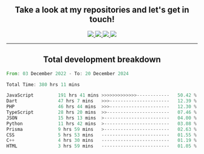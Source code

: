 <h2 align="center">
  Take a look at my repositories and let's get in touch!
</h2>
<p align="center">
  <a href="https://www.instagram.com/rayhanarkan?igsh=MXM3dHhmMTZ3ZWVsaA==">
    <img src="https://img.icons8.com/material-outlined/30/689d6a/instagram.png"/>
  </a>
  <a href="https://www.linkedin.com/in/rayhanarkan/">
    <img src="https://img.icons8.com/material-outlined/30/689d6a/linkedin.png"/>
  </a>
  <a href="">
    <img src="https://img.icons8.com/material-outlined/30/689d6a/geography.png"/>
  </a>
  <a href="mailto:rayhanarkan30@gmail.com">
    <img src="https://img.icons8.com/material-outlined/30/689d6a/email.png"/>
  </a>
</p>

---

<h2 align="center">Total development breakdown</h2>

<p align="center">
<!--START_SECTION:waka-->

```rust
From: 03 December 2022 - To: 20 December 2024

Total Time: 380 hrs 11 mins

JavaScript         191 hrs 41 mins >>>>>>>>>>>>>------------   50.42 %
Dart               47 hrs 7 mins   >>>----------------------   12.39 %
PHP                46 hrs 44 mins  >>>----------------------   12.30 %
TypeScript         28 hrs 20 mins  >>-----------------------   07.46 %
JSON               15 hrs 13 mins  >------------------------   04.00 %
Python             11 hrs 42 mins  >------------------------   03.08 %
Prisma             9 hrs 59 mins   >------------------------   02.63 %
CSS                5 hrs 53 mins   -------------------------   01.55 %
C++                4 hrs 30 mins   -------------------------   01.19 %
HTML               3 hrs 59 mins   -------------------------   01.05 %
```

<!--END_SECTION:waka-->
</p>
